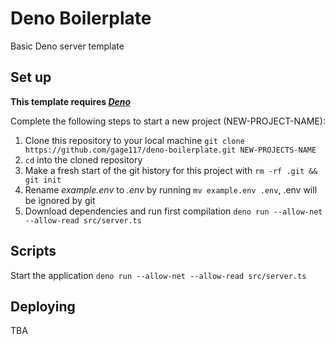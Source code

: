 # Deno Boilerplate

Basic Deno server template

## Set up

**This template requires [*Deno*](https://deno.land/)**

Complete the following steps to start a new project (NEW-PROJECT-NAME):

1. Clone this repository to your local machine `git clone https://github.com/gage117/deno-boilerplate.git NEW-PROJECTS-NAME`
2. `cd` into the cloned repository
3. Make a fresh start of the git history for this project with `rm -rf .git && git init`
4. Rename *example.env* to *.env* by running `mv example.env .env`, .env will be ignored by git
5. Download dependencies and run first compilation `deno run --allow-net --allow-read src/server.ts`

## Scripts

Start the application `deno run --allow-net --allow-read src/server.ts`

## Deploying

TBA